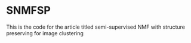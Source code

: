 # SNMFSP
This is the code for the article titled semi-supervised NMF with structure preserving for image clustering

